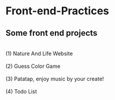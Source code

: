 # Front-end-Practices
## Some front end projects
<br>(1) Nature And Life Website</br>
<br>(2) Guess Color Game</br>
<br>(3) Patatap, enjoy music by your create!</br> 
<br>(4) Todo List</br> 
